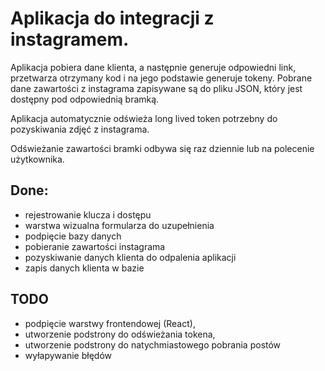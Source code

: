 # Aplikacja do integracji z instagramem.
Aplikacja pobiera dane klienta, a następnie generuje odpowiedni link, przetwarza otrzymany kod i na jego podstawie generuje tokeny.
Pobrane dane zawartości z instagrama zapisywane są do pliku JSON, który jest dostępny pod odpowiednią bramką.

Aplikacja automatycznie odświeża long lived token potrzebny do pozyskiwania zdjęć z instagrama. 

Odświeżanie zawartości bramki odbywa się raz dziennie lub na polecenie użytkownika.

## Done:
- rejestrowanie klucza i dostępu
- warstwa wizualna formularza do uzupełnienia
- podpięcie bazy danych
- pobieranie zawartości instagrama
- pozyskiwanie danych klienta do odpalenia aplikacji
- zapis danych klienta w bazie

## TODO
- podpięcie warstwy frontendowej (React),
- utworzenie podstrony do odświeżania tokena,
- utworzenie podstrony do natychmiastowego pobrania postów
- wyłapywanie błędów
